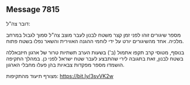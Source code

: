 ## Message 7815

דובר צה"ל:

מספר שיגורים זוהו לפני זמן קצר משטח לבנון לעבר מוצב צה"ל סמוך לגבול במרחב מלכיה. אחד מהשיגורים יורט על ידי לוחמי ההגנה האווירית והשאר נפלו בשטח פתוח.

בנוסף, מטוסי קרב תקפו אתמול (ב') בשעות הערב תשתיות טרור של ארגון חיזבאללה בשטח לבנון, זאת בתגובה לירי שהתבצע לעבר שטח ישראל לפני כן. במהלך התקיפה הושמדו מספר מפקדות צבאיות בהן פעלו מחבלי הארגון.

מצורף תיעוד מהתקיפות: https://bit.ly/3svVK2w


